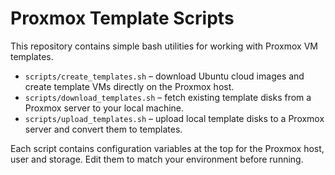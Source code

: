 # Proxmox Template Scripts

This repository contains simple bash utilities for working with Proxmox VM templates.

* `scripts/create_templates.sh` – download Ubuntu cloud images and create template VMs directly on the Proxmox host.
* `scripts/download_templates.sh` – fetch existing template disks from a Proxmox server to your local machine.
* `scripts/upload_templates.sh` – upload local template disks to a Proxmox server and convert them to templates.

Each script contains configuration variables at the top for the Proxmox host, user and storage. Edit them to match your environment before running.
